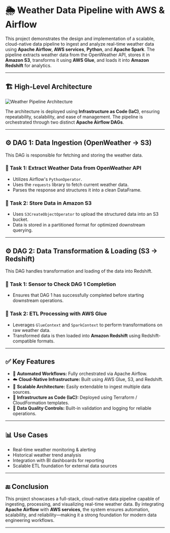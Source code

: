 # 🌦️ Weather Data Pipeline with AWS & Airflow

This project demonstrates the design and implementation of a scalable, cloud-native data pipeline to ingest and analyze real-time weather data using **Apache Airflow**, **AWS services**, **Python**, and **Apache Spark**. The pipeline extracts weather data from the OpenWeather API, stores it in **Amazon S3**, transforms it using **AWS Glue**, and loads it into **Amazon Redshift** for analytics.

---

## 🏗️ High-Level Architecture

![Weather Pipeline Architecture](https://github.com/user-attachments/assets/00268a61-4725-49b2-a3d0-a11aa9213521)

The architecture is deployed using **Infrastructure as Code (IaC)**, ensuring repeatability, scalability, and ease of management. The pipeline is orchestrated through two distinct **Apache Airflow DAGs**.

---

## ⚙️ DAG 1: Data Ingestion (OpenWeather → S3)

This DAG is responsible for fetching and storing the weather data.

### 🔹 Task 1: Extract Weather Data from OpenWeather API  
- Utilizes Airflow's `PythonOperator`.  
- Uses the `requests` library to fetch current weather data.  
- Parses the response and structures it into a clean DataFrame.

### 🔹 Task 2: Store Data in Amazon S3  
- Uses `S3CreateObjectOperator` to upload the structured data into an S3 bucket.  
- Data is stored in a partitioned format for optimized downstream querying.

---

## ⚙️ DAG 2: Data Transformation & Loading (S3 → Redshift)

This DAG handles transformation and loading of the data into Redshift.

### 🔹 Task 1: Sensor to Check DAG 1 Completion  
- Ensures that DAG 1 has successfully completed before starting downstream operations.

### 🔹 Task 2: ETL Processing with AWS Glue  
- Leverages `GlueContext` and `SparkContext` to perform transformations on raw weather data.  
- Transformed data is then loaded into **Amazon Redshift** using Redshift-compatible formats.

---

## ✅ Key Features

- 🔁 **Automated Workflows:** Fully orchestrated via Apache Airflow.  
- ☁️ **Cloud-Native Infrastructure:** Built using AWS Glue, S3, and Redshift.  
- 🧾 **Scalable Architecture:** Easily extendable to ingest multiple data sources.  
- 🧱 **Infrastructure as Code (IaC):** Deployed using Terraform / CloudFormation templates.  
- 🧪 **Data Quality Controls:** Built-in validation and logging for reliable operations.

---

## 📊 Use Cases

- Real-time weather monitoring & alerting  
- Historical weather trend analysis  
- Integration with BI dashboards for reporting  
- Scalable ETL foundation for external data sources  

---

## 🔚 Conclusion

This project showcases a full-stack, cloud-native data pipeline capable of ingesting, processing, and visualizing real-time weather data. By integrating **Apache Airflow** with **AWS services**, the system ensures automation, scalability, and reliability—making it a strong foundation for modern data engineering workflows.

---
